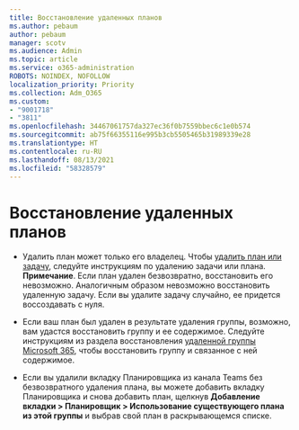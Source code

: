 ```yaml
---
title: Восстановление удаленных планов
ms.author: pebaum
author: pebaum
manager: scotv
ms.audience: Admin
ms.topic: article
ms.service: o365-administration
ROBOTS: NOINDEX, NOFOLLOW
localization_priority: Priority
ms.collection: Adm_O365
ms.custom:
- "9001718"
- "3811"
ms.openlocfilehash: 34467061757da327ec36f0b7559bbec6c1e0b574
ms.sourcegitcommit: ab75f66355116e995b3cb5505465b31989339e28
ms.translationtype: HT
ms.contentlocale: ru-RU
ms.lasthandoff: 08/13/2021
ms.locfileid: "58328579"
---
```

# <a name="recover-deleted-plans"></a>Восстановление удаленных планов

- Удалить план может только его владелец. Чтобы [удалить план или задачу](https://support.microsoft.com/office/39e10e78-13f0-446d-94cd-9e562648497a.), следуйте инструкциям по удалению задачи или плана.  
    **Примечание**. Если план удален безвозвратно, восстановить его невозможно. Аналогичным образом невозможно восстановить удаленную задачу. Если вы удалите задачу случайно, ее придется воссоздавать с нуля.

- Если ваш план был удален в результате удаления группы, возможно, вам удастся восстановить группу и ее содержимое. Следуйте инструкциям из раздела восстановления [удаленной группы Microsoft 365](https://docs.microsoft.com/microsoft-365/admin/create-groups/restore-deleted-group?view=o365-worldwide), чтобы восстановить группу и связанное с ней содержимое.

- Если вы удалили вкладку Планировщика из канала Teams без безвозвратного удаления плана, вы можете добавить вкладку Планировщика и снова добавить план, щелкнув **Добавление вкладки > Планировщик > Использование существующего плана из этой группы** и выбрав свой план в раскрывающемся списке.
